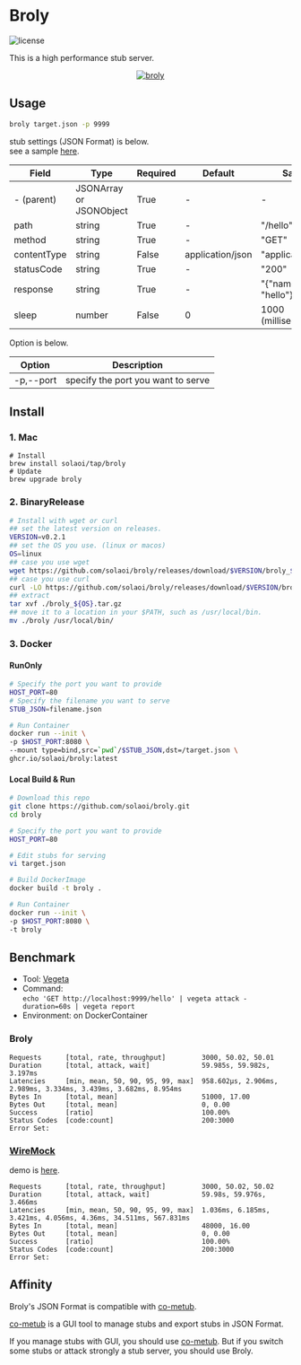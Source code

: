 # Broly

![license](https://img.shields.io/github/license/solaoi/broly)

This is a high performance stub server.

<div align="center">
  <a href="https://github.com/solaoi/broly">
    <img alt="broly" src="https://user-images.githubusercontent.com/46414076/180388418-fa1beef3-251e-4803-8342-ab22867c63c2.png">
  </a>
</div>

## Usage

```sh
broly target.json -p 9999
```

stub settings (JSON Format) is below.   
see a sample [here](https://raw.githubusercontent.com/solaoi/broly/main/target.json).

| Field       | Type                    | Required | Default          | Sample                  |
| ----------- | ----------------------- | -------- | ---------------- | ----------------------- |
| - (parent)  | JSONArray or JSONObject | True     | -                | -                       |
| path        | string                  | True     | -                | "/hello"                |
| method      | string                  | True     | -                | "GET"                   |
| contentType | string                  | False    | application/json | "application/json"      |
| statusCode  | string                  | True     | -                | "200"                   |
| response    | string                  | True     | -                | "{\"name\": \"hello\"}" |
| sleep       | number                  | False    | 0                | 1000 (milliseconds)     |

Option is below.

| Option    | Description                        |
| --------- | ---------------------------------- |
| -p,--port | specify the port you want to serve |

## Install

### 1. Mac

```
# Install
brew install solaoi/tap/broly
# Update
brew upgrade broly
```

### 2. BinaryRelease

```sh
# Install with wget or curl
## set the latest version on releases.
VERSION=v0.2.1
## set the OS you use. (linux or macos)
OS=linux
## case you use wget
wget https://github.com/solaoi/broly/releases/download/$VERSION/broly_${OS}.tar.gz
## case you use curl
curl -LO https://github.com/solaoi/broly/releases/download/$VERSION/broly_${OS}.tar.gz
## extract
tar xvf ./broly_${OS}.tar.gz
## move it to a location in your $PATH, such as /usr/local/bin.
mv ./broly /usr/local/bin/
```

### 3. Docker

#### RunOnly

```sh
# Specify the port you want to provide
HOST_PORT=80
# Specify the filename you want to serve
STUB_JSON=filename.json

# Run Container
docker run --init \
-p $HOST_PORT:8080 \
--mount type=bind,src=`pwd`/$STUB_JSON,dst=/target.json \
ghcr.io/solaoi/broly:latest
```

#### Local Build & Run

```sh
# Download this repo
git clone https://github.com/solaoi/broly.git
cd broly

# Specify the port you want to provide
HOST_PORT=80

# Edit stubs for serving
vi target.json

# Build DockerImage
docker build -t broly .

# Run Container
docker run --init \
-p $HOST_PORT:8080 \
-t broly
```

## Benchmark

- Tool: [Vegeta](https://github.com/tsenart/vegeta)
- Command:   
```echo 'GET http://localhost:9999/hello' | vegeta attack -duration=60s | vegeta report```
- Environment: on DockerContainer

### Broly

```
Requests      [total, rate, throughput]         3000, 50.02, 50.01
Duration      [total, attack, wait]             59.985s, 59.982s, 3.197ms
Latencies     [min, mean, 50, 90, 95, 99, max]  958.602µs, 2.906ms, 2.989ms, 3.334ms, 3.439ms, 3.682ms, 8.954ms
Bytes In      [total, mean]                     51000, 17.00
Bytes Out     [total, mean]                     0, 0.00
Success       [ratio]                           100.00%
Status Codes  [code:count]                      200:3000  
Error Set:
```

### [WireMock](https://wiremock.org/)

demo is [here](https://github.com/solaoi/broly-wiremock-demo).

```
Requests      [total, rate, throughput]         3000, 50.02, 50.02
Duration      [total, attack, wait]             59.98s, 59.976s, 3.466ms
Latencies     [min, mean, 50, 90, 95, 99, max]  1.036ms, 6.185ms, 3.421ms, 4.056ms, 4.36ms, 34.511ms, 567.831ms
Bytes In      [total, mean]                     48000, 16.00
Bytes Out     [total, mean]                     0, 0.00
Success       [ratio]                           100.00%
Status Codes  [code:count]                      200:3000  
Error Set:
```

## Affinity

Broly's JSON Format is compatible with [co-metub](https://github.com/solaoi/co-metub).

[co-metub](https://github.com/solaoi/co-metub) is a GUI tool to manage stubs and export stubs in JSON Format.

If you manage stubs with GUI, you should use [co-metub](https://github.com/solaoi/co-metub).
But if you switch some stubs or attack strongly a stub server, you should use Broly.
